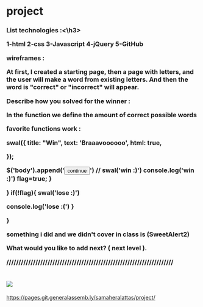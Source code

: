 # project
<h3>List technologies :<\h3>

1-html 
2-css
3-Javascript
4-jQuery
5-GitHub


wireframes :

At first, I created a starting page, then a page with letters, and the user will  make a word from existing letters.
And then the word is "correct" or "incorrect" will appear. 





Describe how you solved for the winner :

In the function we define the amount of correct possible words



 favorite functions work :

swal({
      title: "Win",
      text: 'Braaavoooooo',
      html: true,
     
      
  });

  $('body').append('<button>continue</button>')
    // swal('win :)')
console.log('win :)')
flag=true;
  }
  
}
if(!flag){
     swal('lose :)')

  console.log('lose :(')
}

}
 


something i did and we didn't cover in class is (SweetAlert2)



What would you like to add next?
( next level ).

/////////////////////////////////////////////////////////////////////
# ![](/images/1.jpg)

https://pages.git.generalassemb.ly/samaheralattas/project/
